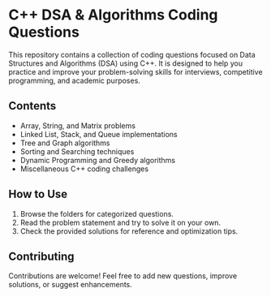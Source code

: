 # C++ DSA & Algorithms Coding Questions

This repository contains a collection of coding questions focused on Data Structures and Algorithms (DSA) using C++. It is designed to help you practice and improve your problem-solving skills for interviews, competitive programming, and academic purposes.

## Contents

- Array, String, and Matrix problems
- Linked List, Stack, and Queue implementations
- Tree and Graph algorithms
- Sorting and Searching techniques
- Dynamic Programming and Greedy algorithms
- Miscellaneous C++ coding challenges

## How to Use

1. Browse the folders for categorized questions.
2. Read the problem statement and try to solve it on your own.
3. Check the provided solutions for reference and optimization tips.

## Contributing

Contributions are welcome! Feel free to add new questions, improve solutions, or suggest enhancements.
